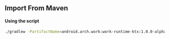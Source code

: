 ## Import From Maven

#### Using the script

```bash
./gradlew -PartifactName=android.arch.work:work-runtime-ktx:1.0.0-alpha07
```
